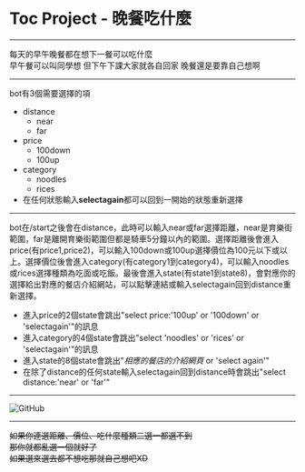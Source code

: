 # Toc Project - 晚餐吃什麼
***

每天的早午晚餐都在想下一餐可以吃什麼 <br>
早午餐可以叫同學想 但下午下課大家就各自回家 晚餐還是要靠自己想啊


***
bot有3個需要選擇的項

* distance
	+ near
	+ far
* price
	+ 100down
	+ 100up
* category
	+ noodles
	+ rices
* 在任何狀態輸入**selectagain**都可以回到一開始的狀態重新選擇

***

bot在/start之後會在distance，此時可以輸入near或far選擇距離，near是育樂街範圍，far是離開育樂街範圍但都是騎車5分鐘以內的範圍。選擇距離後會進入price(有price1,price2)，可以輸入100down或100up選擇價位為100元以下或以上。選擇價位後會進入category(有category1到category4)，可以輸入noodles或rices選擇種類為吃面或吃飯。最後會進入state(有state1到state8)，會對應你的選擇給出對應的餐店介紹網站，可以點擊連結或輸入selectagain回到distance重新選擇。

* 進入price的2個state會跳出"select price:'100up' or '100down' or 'selectagain'"的訊息
* 進入category的4個state會跳出"select 'noodles' or 'rices' or 'selectagain'"的訊息
* 進入state的8個state會跳出"*相應的餐店的介紹網頁* or 'select again'"
* 在除了distance的任何state輸入selectagain回到distance時會跳出"select distance:'near' or 'far'"

***
![GitHub](https://097f773f.ngrok.io/show-fsm)
***
<strike>如果你連選距離、價位、吃什麼種類二選一都選不到</strike> <br>
<strike>那你就都亂選一個就好了</strike> <br>
<strike>如果選來選去都不想吃那就自己想吧XD</strike>
 






